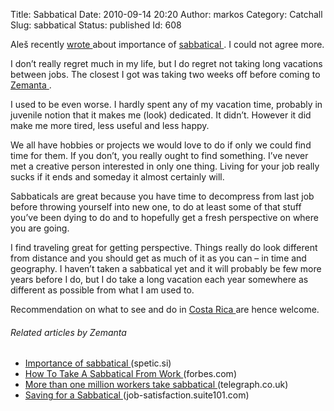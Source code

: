 Title: Sabbatical
Date: 2010-09-14 20:20
Author: markos
Category: Catchall
Slug: sabbatical
Status: published
Id: 608

<html>
 <body>
  <div>
   <p>
    Aleš recently
    <a href="http://blog.spetic.si/2010/09/importance-of-sabbatical.html">
     wrote
    </a>
    about importance of
    <a class="zem_slink" href="http://en.wikipedia.org/wiki/Sabbatical" rel="wikipedia" title="Sabbatical">
     sabbatical
    </a>
    . I could not agree more.
   </p>
   <p>
    I don’t really regret much in my life, but I do regret not taking long vacations between jobs. The closest I got was taking two weeks off before coming to
    <a class="zem_slink" href="http://www.zemanta.com" rel="homepage" title="Zemanta">
     Zemanta
    </a>
    .
   </p>
   <p>
    I used to be even worse. I hardly spent any of my vacation time, probably in juvenile notion that it makes me (look) dedicated. It didn’t. However it did make me more tired, less useful and less happy.
   </p>
   <p>
    We all have hobbies or projects we would love to do if only we could find time for them. If you don’t, you really ought to find something. I’ve never met a creative person interested in only one thing. Living for your job really sucks if it ends and someday it almost certainly will.
   </p>
   <p>
    Sabbaticals are great because you have time to decompress from last job before throwing yourself into new one, to do at least some of that stuff you’ve been dying to do and to hopefully get a fresh perspective on where you are going.
   </p>
   <p>
    I find traveling great for getting perspective. Things really do look different from distance and you should get as much of it as you can – in time and geography. I haven’t taken a sabbatical yet and it will probably be few more years before I do, but I do take a long vacation each year somewhere as different as possible from what I am used to.
   </p>
   <p>
    Recommendation on what to see and do in
    <a class="zem_slink" href="http://en.wikipedia.org/wiki/Costa_Rica" rel="wikipedia" title="Costa Rica">
     Costa Rica
    </a>
    are hence welcome.
   </p>
   <h6 class="zemanta-related-title">
    Related articles by Zemanta
   </h6>
   <ul class="zemanta-article-ul">
    <li class="zemanta-article-ul-li">
     <a href="http://blog.spetic.si/2010/09/importance-of-sabbatical.html">
      Importance of sabbatical
     </a>
     (spetic.si)
    </li>
    <li class="zemanta-article-ul-li">
     <a href="http://www.forbes.com/2010/08/24/sabbatical-leave-work-leadership-careers-advice.html">
      How To Take A Sabbatical From Work
     </a>
     (forbes.com)
    </li>
    <li class="zemanta-article-ul-li">
     <a href="http://r.zemanta.com/?u=http%3A//www.telegraph.co.uk/finance/personalfinance/7979795/More-than-one-million-workers-take-sabbatical.html&amp;a=23812953&amp;rid=6575b7b5-6796-49cd-9fe0-7c041ffe88ab&amp;e=3dd8180bf2cca84c91d100d18bde6fbd">
      More than one million workers take sabbatical
     </a>
     (telegraph.co.uk)
    </li>
    <li class="zemanta-article-ul-li">
     <a href="http://job-satisfaction.suite101.com/article.cfm/saving-for-a-sabbatical">
      Saving for a Sabbatical
     </a>
     (job-satisfaction.suite101.com)
    </li>
   </ul>
   <div class="zemanta-pixie">
    <a class="zemanta-pixie-a" href="http://www.zemanta.com/" title="Enhanced by Zemanta">
    </a>
   </div>
  </div>
 </body>
</html>